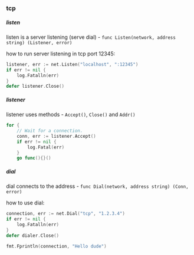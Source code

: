 ### tcp

##### listen

listen is a server listening (serve dial) - ```func Listen(network, address string) (Listener, error)```

how to run server listening in tcp port 12345:

``` Go
listener, err := net.Listen("localhost", ":12345")
if err != nil {
    log.Fatalln(err)
}
defer listener.Close()
```

##### listener

listener uses methods - ```Accept()```, ```Close()``` and ```Addr()```

``` Go
for {
    // Wait for a connection.
    conn, err := listener.Accept()
    if err != nil {
        log.Fatal(err)
    }
    go func(){}()
```

##### dial

dial connects to the address - ```func Dial(network, address string) (Conn, error)```

how to use dial:

``` Go
connection, err := net.Dial("tcp", "1.2.3.4")
if err != nil {
    log.Fatalln(err)
}
defer dialer.Close()

fmt.Fprintln(connection, "Hello dude")
```